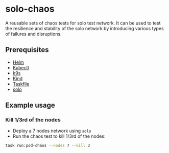 # solo-chaos
A reusable sets of chaos tests for solo test network. It can be used to test the resilience and stability of the solo network by introducing various types of failures and disruptions.

## Prerequisites
- [Helm](https://helm.sh/)
- [Kubectl](https://kubernetes.io/docs/tasks/tools/)
- [k9s](https://k9scli.io/)
- [Kind](https://kind.sigs.k8s.io/)
- [Taskfile](https://taskfile.dev/)
- [solo](https://github.com/hiero/solo)

## Example usage

### Kill 1/3rd of the nodes
- Deploy a 7 nodes network using `solo`
- Run the chaos test to kill 1/3rd of the nodes:

```bash
task run:pod-chaos --nodes 7 --kill 3
```


